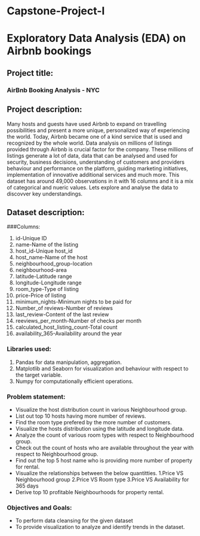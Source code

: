 # Capstone-Project-I
# Exploratory Data Analysis (EDA) on Airbnb bookings

## Project title:

### AirBnb Booking Analysis - NYC

## Project description:

Many hosts and guests have used Airbnb to expand on travelling possibilities and present a more unique, personalized way of experiencing the world. Today, Airbnb became one of a kind service that is used and recognized by the whole world. Data analysis on millions of listings provided through Airbnb is crucial factor for the company. These millions of listings generate a lot of data, data that can be analysed and used for security, business decisions, understanding of customers and providers behaviour and performance on the platform, guiding marketing initiatives, implementation of innovative additional services and much more. This dataset has around 49,000 observations in it with 16 columns and it is a mix of categorical and nueric values. Lets explore and analyse the data to discovver key understandings.

## Dataset description:
###Columns: 
1. id-Unique ID
2. name-Name of the listing
3. host_id-Unique host_id
4. host_name-Name of the host
5. neighbourhood_group-location
6. neighbourhood-area
7. latitude-Latitude range
8. longitude-Longitude range
9. room_type-Type of listing
10. price-Price of listing
11. minimum_nights-Minimum nights to be paid for
12. Number_of reviews-Number of reviews
13. last_review-Content of the last review
14. reeviews_per_month-Number of checks per month
15. calculated_host_listing_count-Total count
16. availability_365-Availability around the year

### Libraries used:

1. Pandas for data manipulation, aggregation.
2. Matplotlib and Seaborn for visualization and behaviour with respect to the target variable.
3. Numpy for computationally efficient operations.

### Problem statement:
* Visualize the host distribution count in various Neighbourhood group.
* List out top 10 hosts having more number of reviews.
* Find the room type prefered by the more number of customers.
* Visualize the hosts distribution using the latitude and longitude data.
* Analyze the count of various room types with respect to Neighbourhood group.
* Check out the count of hosts who are available throughout the year with respect to Neighbourhood group.
* Find out the top 5 host name who is providing more number of property for rental.
* Visualize the relationships between the below quantitties.
    1.Price VS Neighbourhood group
    2.Price VS Room type
    3.Price VS Availability for 365 days
* Derive top 10 profitable Neighbourhoods for property rental.

### Objectives and Goals:
* To perform data cleansing for the given dataset
* To provide visualization to analyze and identify trends in the dataset.

